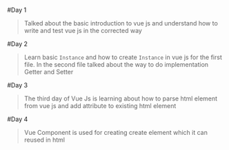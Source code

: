 #Day 1 
> Talked about the basic introduction to vue js and understand how to write and test vue js in the corrected way

#Day 2 
> Learn basic `Instance` and how to create `Instance` in vue js for the first file. In the second file talked about the way to do implementation Getter and Setter

#Day 3
> The third day of Vue Js is learning about how to parse html element from vue js and add attribute to existing html element

#Day 4
> Vue Component is used for creating create element which it can reused in html
